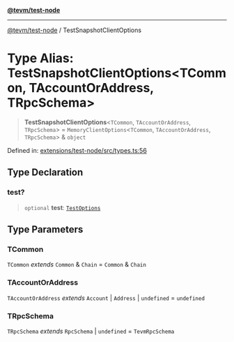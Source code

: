 [**@tevm/test-node**](../README.md)

***

[@tevm/test-node](../globals.md) / TestSnapshotClientOptions

# Type Alias: TestSnapshotClientOptions\<TCommon, TAccountOrAddress, TRpcSchema\>

> **TestSnapshotClientOptions**\<`TCommon`, `TAccountOrAddress`, `TRpcSchema`\> = `MemoryClientOptions`\<`TCommon`, `TAccountOrAddress`, `TRpcSchema`\> & `object`

Defined in: [extensions/test-node/src/types.ts:56](https://github.com/evmts/tevm-monorepo/blob/main/extensions/test-node/src/types.ts#L56)

## Type Declaration

### test?

> `optional` **test**: [`TestOptions`](TestOptions.md)

## Type Parameters

### TCommon

`TCommon` *extends* `Common` & `Chain` = `Common` & `Chain`

### TAccountOrAddress

`TAccountOrAddress` *extends* `Account` \| `Address` \| `undefined` = `undefined`

### TRpcSchema

`TRpcSchema` *extends* `RpcSchema` \| `undefined` = `TevmRpcSchema`
